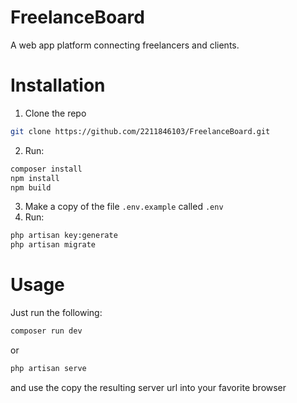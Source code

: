 # FreelanceBoard
A web app platform connecting freelancers and clients.

# Installation

1. Clone the repo
  ```bash
  git clone https://github.com/2211846103/FreelanceBoard.git
  ```
2. Run:
  ```bash
  composer install
  npm install
  npm build
  ```
3. Make a copy of the file ```.env.example``` called ```.env```
4. Run:
  ```bash
  php artisan key:generate
  php artisan migrate
  ```

# Usage
Just run the following:
  ```bash
  composer run dev
  ```
or
  ```bash
  php artisan serve
  ```
and use the copy the resulting server url into your favorite browser